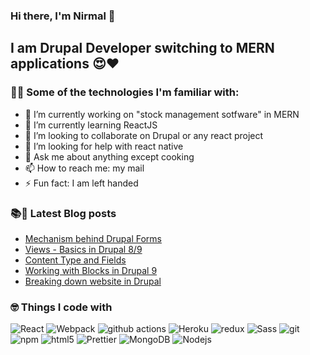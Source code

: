 ### Hi there, I'm Nirmal :pray:

## I am Drupal Developer switching to MERN applications :heart_eyes::heart:

### :scientist: Some of the technologies I'm familiar with:

- 🔭 I’m currently working on "stock management sotfware" in MERN
- 🌱 I’m currently learning ReactJS
- 👯 I’m looking to collaborate on Drupal or any react project
- 🤔 I’m looking for help with react native
- 💬 Ask me about anything except cooking 
- 📫 How to reach me: my mail
- ⚡ Fun fact: I am left handed 


### :books::blue_book: Latest Blog posts
<!-- BLOG-POST-LIST:START -->
- [Mechanism behind Drupal Forms](https://drupalworld.hashnode.dev/mechanism-behind-drupal-forms)
- [Views - Basics in Drupal 8/9](https://drupalworld.hashnode.dev/views-basics-in-drupal-89)
- [Content Type and Fields](https://drupalworld.hashnode.dev/content-type-and-fields)
- [Working with Blocks in Drupal 9](https://drupalworld.hashnode.dev/working-with-blocks-in-drupal-9)
- [Breaking down website in Drupal](https://drupalworld.hashnode.dev/breaking-down-website-in-drupal)
<!-- BLOG-POST-LIST:END -->

### :nerd_face: Things I code with
<p>
  <img alt="React" src="https://img.shields.io/badge/-React-45b8d8?style=flat-square&logo=react&logoColor=white" />
  <img alt="Webpack" src="https://img.shields.io/badge/-Webpack-8DD6F9?style=flat-square&logo=webpack&logoColor=white" /> 
  <img alt="github actions" src="https://img.shields.io/badge/-Github_Actions-2088FF?style=flat-square&logo=github-actions&logoColor=white" />
  <img alt="Heroku" src="https://img.shields.io/badge/-Heroku-430098?style=flat-square&logo=heroku&logoColor=white" />
  <img alt="redux" src="https://img.shields.io/badge/-Redux-764ABC?style=flat-square&logo=redux&logoColor=white" />
  <img alt="Sass" src="https://img.shields.io/badge/-Sass-CC6699?style=flat-square&logo=sass&logoColor=white" />
  <img alt="git" src="https://img.shields.io/badge/-Git-F05032?style=flat-square&logo=git&logoColor=white" />
  <img alt="npm" src="https://img.shields.io/badge/-NPM-CB3837?style=flat-square&logo=npm&logoColor=white" />
  <img alt="html5" src="https://img.shields.io/badge/-HTML5-E34F26?style=flat-square&logo=html5&logoColor=white" />
  <img alt="Prettier" src="https://img.shields.io/badge/-Prettier-F7B93E?style=flat-square&logo=prettier&logoColor=white" />
  <img alt="MongoDB" src="https://img.shields.io/badge/-MongoDB-13aa52?style=flat-square&logo=mongodb&logoColor=white" />
  <img alt="Nodejs" src="https://img.shields.io/badge/-Nodejs-43853d?style=flat-square&logo=Node.js&logoColor=white" />
</p>